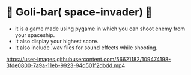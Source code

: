 # :rocket: Goli-bar( space-invader) :rocket:
- it is a game made using pygame in which you can shoot enemy from your spaceship.
- It also display your highest score.
- It also include .wav files for sound effects while shooting. 


https://user-images.githubusercontent.com/56621182/109474198-3fde0800-7a9a-11eb-9923-94d501f2dbdd.mp4

